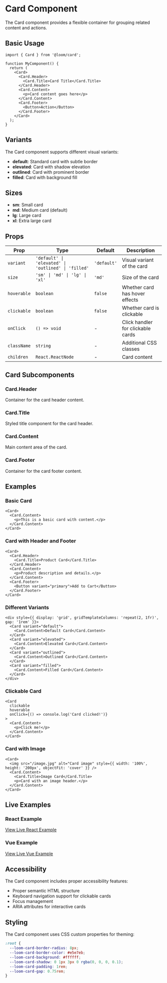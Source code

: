 # Card Component

The Card component provides a flexible container for grouping related content and actions.

## Basic Usage

```tsx
import { Card } from '@loom/card';

function MyComponent() {
  return (
    <Card>
      <Card.Header>
        <Card.Title>Card Title</Card.Title>
      </Card.Header>
      <Card.Content>
        <p>Card content goes here</p>
      </Card.Content>
      <Card.Footer>
        <Button>Action</Button>
      </Card.Footer>
    </Card>
  );
}
```

## Variants

The Card component supports different visual variants:

- **default**: Standard card with subtle border
- **elevated**: Card with shadow elevation
- **outlined**: Card with prominent border
- **filled**: Card with background fill

## Sizes

- **sm**: Small card
- **md**: Medium card (default)
- **lg**: Large card
- **xl**: Extra large card

## Props

| Prop | Type | Default | Description |
|------|------|---------|-------------|
| `variant` | `'default' \| 'elevated' \| 'outlined' \| 'filled'` | `'default'` | Visual variant of the card |
| `size` | `'sm' \| 'md' \| 'lg' \| 'xl'` | `'md'` | Size of the card |
| `hoverable` | `boolean` | `false` | Whether card has hover effects |
| `clickable` | `boolean` | `false` | Whether card is clickable |
| `onClick` | `() => void` | - | Click handler for clickable cards |
| `className` | `string` | - | Additional CSS classes |
| `children` | `React.ReactNode` | - | Card content |

## Card Subcomponents

### Card.Header
Container for the card header content.

### Card.Title
Styled title component for the card header.

### Card.Content
Main content area of the card.

### Card.Footer
Container for the card footer content.

## Examples

### Basic Card

```tsx
<Card>
  <Card.Content>
    <p>This is a basic card with content.</p>
  </Card.Content>
</Card>
```

### Card with Header and Footer

```tsx
<Card>
  <Card.Header>
    <Card.Title>Product Card</Card.Title>
  </Card.Header>
  <Card.Content>
    <p>Product description and details.</p>
  </Card.Content>
  <Card.Footer>
    <Button variant="primary">Add to Cart</Button>
  </Card.Footer>
</Card>
```

### Different Variants

```tsx
<div style={{ display: 'grid', gridTemplateColumns: 'repeat(2, 1fr)', gap: '1rem' }}>
  <Card variant="default">
    <Card.Content>Default Card</Card.Content>
  </Card>
  <Card variant="elevated">
    <Card.Content>Elevated Card</Card.Content>
  </Card>
  <Card variant="outlined">
    <Card.Content>Outlined Card</Card.Content>
  </Card>
  <Card variant="filled">
    <Card.Content>Filled Card</Card.Content>
  </Card>
</div>
```

### Clickable Card

```tsx
<Card 
  clickable 
  hoverable
  onClick={() => console.log('Card clicked!')}
>
  <Card.Content>
    <p>Click me!</p>
  </Card.Content>
</Card>
```

### Card with Image

```tsx
<Card>
  <img src="/image.jpg" alt="Card image" style={{ width: '100%', height: '200px', objectFit: 'cover' }} />
  <Card.Content>
    <Card.Title>Image Card</Card.Title>
    <p>Card with an image header.</p>
  </Card.Content>
</Card>
```

## Live Examples

### React Example
[View Live React Example](https://loom-css-react.vercel.app/components/card)

### Vue Example
[View Live Vue Example](https://loom-css-vue.netlify.app/components/card)

## Accessibility

The Card component includes proper accessibility features:

- Proper semantic HTML structure
- Keyboard navigation support for clickable cards
- Focus management
- ARIA attributes for interactive cards

## Styling

The Card component uses CSS custom properties for theming:

```css
:root {
  --loom-card-border-radius: 8px;
  --loom-card-border-color: #e5e7eb;
  --loom-card-background: #ffffff;
  --loom-card-shadow: 0 1px 3px 0 rgba(0, 0, 0, 0.1);
  --loom-card-padding: 1rem;
  --loom-card-gap: 0.75rem;
}
```
